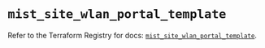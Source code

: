 # `mist_site_wlan_portal_template`

Refer to the Terraform Registry for docs: [`mist_site_wlan_portal_template`](https://registry.terraform.io/providers/juniper/mist/0.6.0/docs/resources/site_wlan_portal_template).
